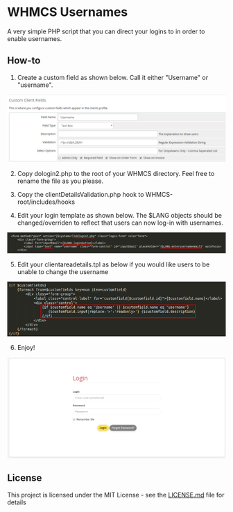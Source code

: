 # WHMCS Usernames

A very simple PHP script that you can direct your logins to in order to enable usernames.

## How-to

1. Create a custom field as shown below. Call it either "Username" or "username".

![field](screenshots/customfield.png?raw=true "customfield") 

2. Copy dologin2.php to the root of your WHMCS directory. Feel free to rename the file as you please.

3. Copy the clientDetailsValidation.php hook to WHMCS-root/includes/hooks

4. Edit your login template as shown below. The $LANG objects should be changed/overriden to reflect that users can now log-in with usernames.

![template](screenshots/login-tpl.png?raw=true "template") 

5. Edit your clientareadetails.tpl as below if you would like users to be unable to change the username

![template](screenshots/readonly.png?raw=true "template") 

6. Enjoy!

![login](screenshots/login.png?raw=true "login") 


## License

This project is licensed under the MIT License - see the [LICENSE.md](LICENSE.md) file for details